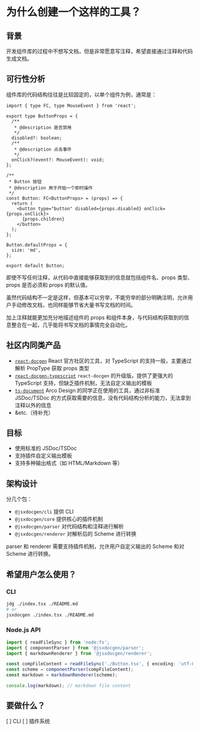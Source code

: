 # 为什么创建一个这样的工具？

## 背景

开发组件库的过程中不想写文档，但是非常愿意写注释，希望直接通过注释和代码生成文档。

## 可行性分析

组件库的代码结构往往是比较固定的，以单个组件为例，通常是：

```tsx
import { type FC, type MouseEvent } from 'react';

export type ButtonProps = {
  /**
   * @description 是否禁用
   */
  disabled?: boolean;
  /**
   * @description 点击事件
   */
  onClick?(event?: MouseEvent): void;
};

/**
 * Button 按钮
 * @description 用于开始一个即时操作
 */
const Button: FC<ButtonProps> = (props) => {
  return (
    <button type="button" disabled={props.disabled} onClick={props.onClick}>
      {props.children}
    </button>
  );
};

Button.defaultProps = {
  size: 'md',
};

export default Button;
```

即使不写任何注释，从代码中直接能够获取到的信息就包括组件名、props 类型、props 是否必须和 props 的默认值。

虽然代码结构不一定是这样，但基本可以穷举，不能穷举的部分明确注明，允许用户手动修改文档，也同样能够节省大量书写文档的时间。

加上注释就能更加充分地描述组件的 props 和组件本身，与代码结构获取到的信息整合在一起，几乎能将书写文档的事情完全自动化。

## 社区内同类产品

- [`react-docgen`](https://github.com/reactjs/react-docgen) React 官方社区的工具，对 TypeScript 的支持一般，主要通过解析 PropType 获取 props 类型
- [`react-docgen-typescript`](https://github.com/styleguidist/react-docgen-typescript) `react-docgen` 的升级版，提供了更强大的 TypeScript 支持，但缺乏插件机制，无法自定义输出的模板
- [`ts-document`](https://github.com/PengJiyuan/ts-document#readme) Arco Design 的同学正在使用的工具，通过非标准 JSDoc/TSDoc 的方式获取需要的信息，没有代码结构分析的能力，无法拿到注释以外的信息
- &etc.（待补充）

## 目标

- 使用标准的 JSDoc/TSDoc
- 支持插件自定义输出模板
- 支持多种输出格式（如 HTML/Markdown 等）

## 架构设计

分几个包：

- `@jsxdocgen/cli` 提供 CLI
- `@jsxdocgen/core` 提供核心的插件机制
- `@jsxdocgen/parser` 对代码结构和注释进行解析
- `@jsxdocgen/renderer` 对解析后的 Scheme 进行转换

parser 和 renderer 需要支持插件机制，允许用户自定义输出的 Scheme 和对 Scheme 进行转换。

## 希望用户怎么使用？

### CLI

```bash
jdg ./index.tsx ./README.md
# or
jsxdocgen ./index.tsx ./README.md
```

### Node.js API

```ts
import { readFileSync } from 'node:fs';
import { componentParser } from '@jsxdocgen/parser';
import { markdownRenderer } from '@jsxdocgen/renderer';

const compFileContent = readFileSync('./Button.tsx', { encoding: 'utf-8' });
const scheme = componentParser(compFileContent);
const markdown = markdownRenderer(scheme);

console.log(markdown); // markdown file content
```

## 要做什么？

[ ] CLI
[ ] 插件系统
